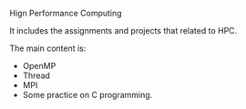 Hign Performance Computing

It includes the assignments and projects that related to HPC.

The main content is:
- OpenMP
- Thread
- MPI
- Some practice on C programming.
